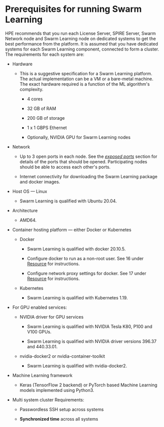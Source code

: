 # Prerequisites for running Swarm Learning

HPE recommends that you run each License Server, SPIRE Server, Swarm
Network node and Swarm Learning node on dedicated systems to get the
best performance from the platform. It is assumed that you have
dedicated systems for each Swarm Learning component, connected to form a
cluster. The requirements for each system are:

-   Hardware

    -   This is a suggestive specification for a Swarm Learning
        platform. The actual implementation can be a VM or a bare-metal
        machine. The exact hardware required is a function of the ML
        algorithm\'s complexity.

        -   4 cores

        -   32 GB of RAM

        -   200 GB of storage

        -   1 x 1 GBPS Ethernet

        -   Optionally, NVIDIA GPU for Swarm Learning nodes

-   Network

    -   Up to 3 open ports in each node. See the [*exposed ports*](RunningSL.md#5-exposed-port-numbers) section
        for details of the ports that should be opened. Participating
        nodes should be able to access each other\'s ports.

    -   Internet connectivity for downloading the Swarm Learning package
        and docker images.

-   Host OS &mdash; Linux

    -   Swarm Learning is qualified with Ubuntu 20.04.

-   Architecture

    -   AMD64.

-   Container hosting platform &mdash; either Docker or Kubernetes

    -   Docker

        -   Swarm Learning is qualified with docker 20.10.5.

        -   Configure docker to run as a non-root user. See 16 under [Resource](URL.md) for
            instructions.

        -   Configure network proxy settings for docker. See 17 under [Resource](URL.md) for
            instructions.

    -   Kubernetes

        -   Swarm Learning is qualified with Kubernetes 1.19.

-   For GPU enabled services:

    -   NVIDIA driver for GPU services

        -   Swarm Learning is qualified with NVIDIA Tesla K80, P100 and
            V100 GPUs.

        -   Swarm Learning is qualified with NVIDIA driver versions
            396.37 and 440.33.01.

    -   nvidia-docker2 or nvidia-container-toolkit

        -   Swarm Learning is qualified with nvidia-docker2.

-   Machine Learning framework

    -   Keras (TensorFlow 2 backend) or PyTorch based Machine Learning
        models implemented using Python3.

-   Multi system cluster Requirements:

    -   Passwordless SSH setup across systems
        
    -   **Synchronized time** across all systems
